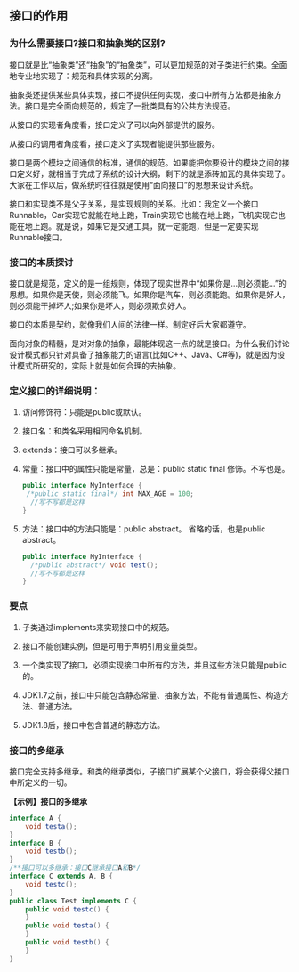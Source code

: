 ## **接口的作用**

### 为什么需要接口?接口和抽象类的区别?

   接口就是比“抽象类”还“抽象”的“抽象类”，可以更加规范的对子类进行约束。全面地专业地实现了：规范和具体实现的分离。

   抽象类还提供某些具体实现，接口不提供任何实现，接口中所有方法都是抽象方法。接口是完全面向规范的，规定了一批类具有的公共方法规范。

   从接口的实现者角度看，接口定义了可以向外部提供的服务。

   从接口的调用者角度看，接口定义了实现者能提供那些服务。

   接口是两个模块之间通信的标准，通信的规范。如果能把你要设计的模块之间的接口定义好，就相当于完成了系统的设计大纲，剩下的就是添砖加瓦的具体实现了。大家在工作以后，做系统时往往就是使用“面向接口”的思想来设计系统。

   接口和实现类不是父子关系，是实现规则的关系。比如：我定义一个接口Runnable，Car实现它就能在地上跑，Train实现它也能在地上跑，飞机实现它也能在地上跑。就是说，如果它是交通工具，就一定能跑，但是一定要实现Runnable接口。

### 接口的本质探讨

   接口就是规范，定义的是一组规则，体现了现实世界中“如果你是…则必须能…”的思想。如果你是天使，则必须能飞。如果你是汽车，则必须能跑。如果你是好人，则必须能干掉坏人;如果你是坏人，则必须欺负好人。

   接口的本质是契约，就像我们人间的法律一样。制定好后大家都遵守。

   面向对象的精髓，是对对象的抽象，最能体现这一点的就是接口。为什么我们讨论设计模式都只针对具备了抽象能力的语言(比如C++、Java、C#等)，就是因为设计模式所研究的，实际上就是如何合理的去抽象。

### 定义接口的详细说明：

1. 访问修饰符：只能是public或默认。

2. 接口名：和类名采用相同命名机制。

3. extends：接口可以多继承。

4. 常量：接口中的属性只能是常量，总是：public static final 修饰。不写也是。

   ```java
   public interface MyInterface {
   	/*public static final*/ int MAX_AGE = 100;
     //写不写都是这样
   }
   ```

   

5. 方法：接口中的方法只能是：public abstract。 省略的话，也是public abstract。

   ```java
   public interface MyInterface {
     /*public abstract*/ void test();
     //写不写都是这样
   }
   ```

   

### 要点

1. 子类通过implements来实现接口中的规范。

2. 接口不能创建实例，但是可用于声明引用变量类型。

3. 一个类实现了接口，必须实现接口中所有的方法，并且这些方法只能是public的。

4. JDK1.7之前，接口中只能包含静态常量、抽象方法，不能有普通属性、构造方法、普通方法。

5. JDK1.8后，接口中包含普通的静态方法。



### 接口的多继承

 接口完全支持多继承。和类的继承类似，子接口扩展某个父接口，将会获得父接口中所定义的一切。

**【示例】接口的多继承**

```java
interface A {
    void testa();
}
interface B {
    void testb();
}
/**接口可以多继承：接口C继承接口A和B*/
interface C extends A, B {
    void testc();
}
public class Test implements C {
    public void testc() {
    }
    public void testa() {
    }
    public void testb() {
    }
}
```